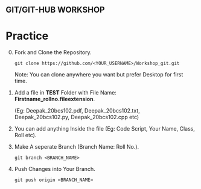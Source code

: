 ## GIT/GIT-HUB WORKSHOP

# Practice

0. Fork and Clone the Repository.

    `git clone https://github.com/<YOUR_USERNAME>/Workshop_git.git`

    Note: You can clone anywhere you want but prefer Desktop for first time.

1. Add a file in <strong>TEST</strong> Folder with File Name: <strong>Firstname_rollno.fileextension</strong>. 

    (Eg: Deepak_20bcs102.pdf, Deepak_20bcs102.txt, Deepak_20bcs102.py, Deepak_20bcs102.cpp etc)

2. You can add anything Inside the file (Eg: Code Script, Your Name, Class, Roll etc).

3. Make A seperate Branch (Branch Name: Roll No.).

    `git branch <BRANCH_NAME>`

4. Push Changes into Your Branch.

    `git push origin <BRANCH_NAME>`